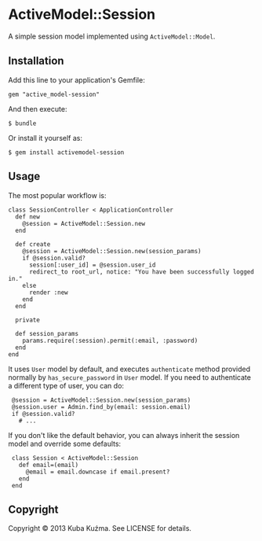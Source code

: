 # ActiveModel::Session

A simple session model implemented using `ActiveModel::Model`.

## Installation

Add this line to your application's Gemfile:

    gem "active_model-session"

And then execute:

    $ bundle

Or install it yourself as:

    $ gem install activemodel-session

## Usage

The most popular workflow is:

    class SessionController < ApplicationController
      def new
        @session = ActiveModel::Session.new
      end

      def create
        @session = ActiveModel::Session.new(session_params)
        if @session.valid?
          session[:user_id] = @session.user_id
          redirect_to root_url, notice: "You have been successfully logged in."
        else
          render :new
        end
      end

      private

      def session_params
        params.require(:session).permit(:email, :password)
      end
    end

It uses `User` model by default, and executes `authenticate` method
provided normally by `has_secure_password` in `User` model. If you
need to authenticate a different type of user, you can do:

     @session = ActiveModel::Session.new(session_params)
     @session.user = Admin.find_by(email: session.email)
     if @session.valid?
       # ...

If you don't like the default behavior, you can always inherit the
session model and override some defaults:

     class Session < ActiveModel::Session
       def email=(email)
         @email = email.downcase if email.present?
       end
     end


## Copyright

Copyright © 2013 Kuba Kuźma. See LICENSE for details.
